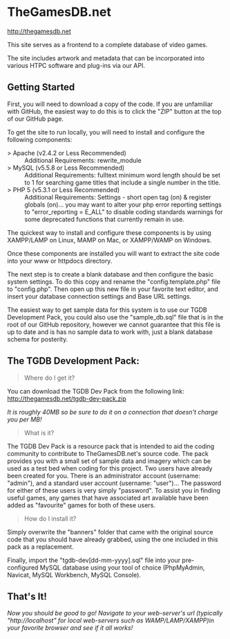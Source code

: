 TheGamesDB.net
==============

http://thegamesdb.net

This site serves as a frontend to a complete database of video games.

The site includes artwork and metadata that can be incorporated into various HTPC software and plug-ins via our API.


Getting Started
---------------

First, you will need to download a copy of the code. If you are unfamiliar with GitHub, the easiest way to do this is to click the "ZIP" button at the top of our GitHub page.

To get the site to run locally, you will need to install and configure the following components:

<dl>
  <dt>> Apache (v2.4.2 or Less Recommended)</dt>
  <dd>Additional Requirements: rewrite_module</dd>
  <dt>> MySQL (v5.5.8 or Less Recommended)</dt>
  <dd>Additional Requirements: fulltext minimum word length should be set to 1 for searching game titles that include a single number in the title.</dd>
  <dt>> PHP 5 (v5.3.1 or Less Recommended)</dt>
  <dd>Additional Requirements: Settings - short open tag (on) & register globals (on)... you may want to alter your php error reporting settings to "error_reporting = E_ALL" to disable coding standards warnings for some deprecated functions that currently remain in use.</dd>
</dl>

The quickest way to install and configure these components is by using XAMPP/LAMP on Linux, MAMP on Mac, or XAMPP/WAMP on Windows.

Once these components are installed you will want to extract the site code into your www or httpdocs directory.

The next step is to create a blank database and then configure the basic system settings. To do this copy and rename the "config.template.php" file to "config.php". Then open up this new file in your favorite text editor, and insert your database connection settings and Base URL settings.

The easiest way to get sample data for this system is to use our TGDB Development Pack, you could also use the "sample_db.sql" file that is in the root of our GitHub repository, however we cannot guarantee that this file is up to date and is has no sample data to work with, just a blank database schema for posterity.

The TGDB Development Pack:
--------------------------

> Where do I get it?

You can download the TGDB Dev Pack from the following link: http://thegamesdb.net/tgdb-dev-pack.zip

*It is roughly 40MB so be sure to do it on a connection that doesn't charge you per MB!*

> What is it?

The TGDB Dev Pack is a resource pack that is intended to aid the coding community to contribute to TheGamesDB.net's source code.
The pack provides you with a small set of sample data and imagery which can be used as a test bed when coding for this project.
Two users have already been created for you. There is an administrator account (username: "admin"), and a standard user account (username: "user")... The password for either of these users is very simply "password".
To assist you in finding useful games, any games that have associated art available have been added as "favourite" games for both of these users.

> How do I install it?

Simply overwrite the "banners" folder that came with the original source code that you should have already grabbed, using the one included in this pack as a replacement.

Finally, import the "tgdb-dev[dd-mm-yyyy].sql" file into your pre-configured MySQL database using your tool of choice (PhpMyAdmin, Navicat, MySQL Workbench, MySQL Console).

That's It!
----------

*Now you should be good to go! Navigate to your web-server's url (typically "http://localhost" for local web-servers such as WAMP/LAMP/XAMPP)in your favorite browser and see if it all works!*

